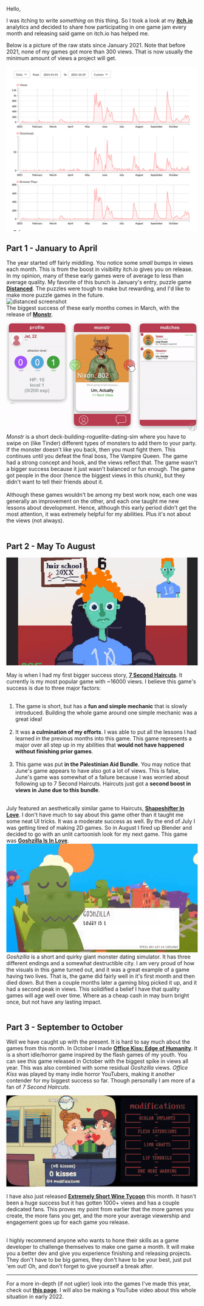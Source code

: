 Hello,

I was itching to write *something* on this thing. So I took a look at my **[itch.io](http://www.itch.io/simonjet)** analytics and decided to share how participating in one game jam every month and releasing said game on itch.io has helped me.

Below is a picture of the raw stats since January 2021. Note that before 2021, none of my games got more than 300 views. That is now usually the minimum amount of views a project will get.

![itch stats](../public/img/itchstats.png)

## Part 1 - January to April

The year started off fairly middling. You notice some *small* bumps in views each month. This is from the boost in visibility itch.io gives you on release. In my opinion, many of these early games were of average to less than average quality. My favorite of this bunch is January's entry, puzzle game [**Distanced**](https://simonjet.itch.io/distanced). The puzzles were tough to make but rewarding, and I'd like to make more puzzle games in the future. 
<br>
![distanced screenshot](https://img.itch.zone/aW1hZ2UvODc1NTU5LzQ5MjcxMjUucG5n/original/HaYrQ4.png)
<br>
The biggest success of these early months comes in March, with the release of [**Monstr**](https://simonjet.itch.io/monstr).<br>![monstr gif](../public/img/monstr.gif)<br>*Monstr* is a short deck-building-roguelite-dating-sim where you have to swipe on (like Tinder) different types of monsters to add them to your party. If the monster doesn't like you back, then you must fight them. This continues until you defeat the final boss, The Vampire Queen. The game had a strong concept and hook, and the views reflect that. The game wasn't a bigger success because it just wasn't balanced or fun enough. The game got people in the door (hence the biggest views in this chunk), but they didn't want to tell their friends about it.<br><br>Although these games wouldn't be among my best work now, each one was generally an improvement on the other, and each one taught me new lessons about development. Hence, although this early period didn't get the most attention, it was extremely helpful for my abilities. Plus it's not about the views (not always). 
<br><br>

## Part 2 - May To August

![7 second haircuts gif](../public/img/haircut.gif)

May is when I had my first bigger success story, [**7 Second Haircuts**](https://simonjet.itch.io/7-second-haircuts). It currently is my most popular game with ~16000 views. I believe this game's success is due to three major factors:<br><br>

1. The game is short, but has a **fun and simple mechanic** that is slowly introduced. Building the whole game around one simple mechanic was a great idea!<br><br>
2. It was **a culmination of my efforts**. I was able to put all the lessons I had learned in the previous months into this game. This game represents a major over all step up in my abilities that **would not have happened without finishing prior games**.<br><br>
3. This game was put **in the Palestinian Aid Bundle**. You may notice that June's game appears to have also got a lot of views. This is false, June's game was somewhat of a failure because I was worried about following up to 7 Second Haircuts. Haircuts just got a **second boost in views in June due to this bundle**.<br><br>

July featured an aesthetically similar game to Haircuts, [**Shapeshifter In Love**](https://simonjet.itch.io/shapeshifter-in-love). I don't have much to say about this game other than it taught me some neat UI tricks. It was a moderate success as well. By the end of July I was getting tired of making 2D games. So in August I fired up Blender and decided to go with an unlit cartoonish look for my next game. This game was [**Goshzilla Is In Love**](https://simonjet.itch.io/goshzilla-is-in-love). 
<br>
![goshzilla gif](../public/img/goshzilla2.gif)
<br>
*Goshzilla* is a short and quirky giant monster dating simulator. It has three different endings and a somewhat destructible city. I am very proud of how the visuals in this game turned out, and it was a great example of a game having two lives. That is, the game did fairly well in it's first month and then died down. But then a couple months later a gaming blog picked it up, and it had a second peak in views. This solidified a belief I have that quality games will age well over time. Where as a cheap cash in may burn bright once, but not have any lasting impact.<br>
<br>

## Part 3 - September to October

Well we have caught up with the present. It is hard to say much about the games from this month. In October I made [**Office Kiss: Edge of Humanity**](https://simonjet.itch.io/office-kiss-edge-of-humanity). It is a short idle/horror game inspired by the flash games of my youth. You can see this game released in October with the biggest spike in views all year. This was also combined with some residual *Goshzilla* views. *Office Kiss* was played by many indie horror YouTubers, making it another contender for my biggest success so far. Though personally I am more of a fan of *7 Second Haircuts*.

![office kiss gif](../public/img/officekiss.gif)


I have also just released [**Extremely Short Wine Tycoon**](https://simonjet.itch.io/extremely-short-wine-tycoon) this month. It hasn't been a huge success but it has gotten 1000+ views and has a couple dedicated fans. This proves my point from earlier that the more games you create, the more fans you get, and the more your average viewership and engagement goes up for each game you release.<br><br>

I highly recommend anyone who wants to hone their skills as a game developer to challenge themselves to make one game a month. It will make you a better dev and give you experience finishing and releasing projects. They don't have to be big games, they don't have to be your best, just put 'em out! Oh, and don't forget to give yourself a break after. 

---


For a more in-depth (if not uglier) look into the games I've made this year, check out [**this page**](http://www.jetsimon.com/2021). I will also be making a YouTube video about this whole situation in early 2022.